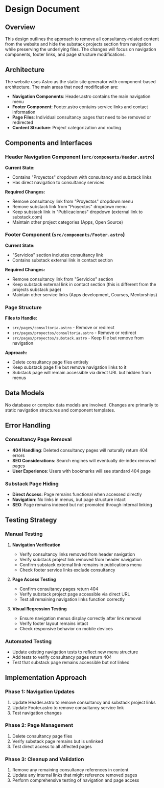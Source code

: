 # Design Document

## Overview

This design outlines the approach to remove all consultancy-related content from the website and hide the substack projects section from navigation while preserving the underlying files. The changes will focus on navigation components, footer links, and page structure modifications.

## Architecture

The website uses Astro as the static site generator with component-based architecture. The main areas that need modification are:

- **Navigation Components**: Header.astro contains the main navigation menu
- **Footer Component**: Footer.astro contains service links and contact information
- **Page Files**: Individual consultancy pages that need to be removed or redirected
- **Content Structure**: Project categorization and routing

## Components and Interfaces

### Header Navigation Component (`src/components/Header.astro`)

**Current State:**
- Contains "Proyectos" dropdown with consultancy and substack links
- Has direct navigation to consultancy services

**Required Changes:**
- Remove consultancy link from "Proyectos" dropdown menu
- Remove substack link from "Proyectos" dropdown menu
- Keep substack link in "Publicaciones" dropdown (external link to substack.com)
- Maintain other project categories (Apps, Open Source)

### Footer Component (`src/components/Footer.astro`)

**Current State:**
- "Servicios" section includes consultancy link
- Contains substack external link in contact section

**Required Changes:**
- Remove consultancy link from "Servicios" section
- Keep substack external link in contact section (this is different from the projects substack page)
- Maintain other service links (Apps development, Courses, Mentorships)

### Page Structure

**Files to Handle:**
- `src/pages/consultoria.astro` - Remove or redirect
- `src/pages/proyectos/consultoria.astro` - Remove or redirect  
- `src/pages/proyectos/substack.astro` - Keep file but remove from navigation

**Approach:**
- Delete consultancy page files entirely
- Keep substack page file but remove navigation links to it
- Substack page will remain accessible via direct URL but hidden from menus

## Data Models

No database or complex data models are involved. Changes are primarily to static navigation structures and component templates.

## Error Handling

### Consultancy Page Removal
- **404 Handling**: Deleted consultancy pages will naturally return 404 errors
- **SEO Considerations**: Search engines will eventually de-index removed pages
- **User Experience**: Users with bookmarks will see standard 404 page

### Substack Page Hiding
- **Direct Access**: Page remains functional when accessed directly
- **Navigation**: No links in menus, but page structure intact
- **SEO**: Page remains indexed but not promoted through internal linking

## Testing Strategy

### Manual Testing
1. **Navigation Verification**
   - Verify consultancy links removed from header navigation
   - Verify substack project link removed from header navigation
   - Confirm substack external link remains in publications menu
   - Check footer service links exclude consultancy

2. **Page Access Testing**
   - Confirm consultancy pages return 404
   - Verify substack project page accessible via direct URL
   - Test all remaining navigation links function correctly

3. **Visual Regression Testing**
   - Ensure navigation menus display correctly after link removal
   - Verify footer layout remains intact
   - Check responsive behavior on mobile devices

### Automated Testing
- Update existing navigation tests to reflect new menu structure
- Add tests to verify consultancy pages return 404
- Test that substack page remains accessible but not linked

## Implementation Approach

### Phase 1: Navigation Updates
1. Update Header.astro to remove consultancy and substack project links
2. Update Footer.astro to remove consultancy service link
3. Test navigation changes

### Phase 2: Page Management
1. Delete consultancy page files
2. Verify substack page remains but is unlinked
3. Test direct access to all affected pages

### Phase 3: Cleanup and Validation
1. Remove any remaining consultancy references in content
2. Update any internal links that might reference removed pages
3. Perform comprehensive testing of navigation and page access